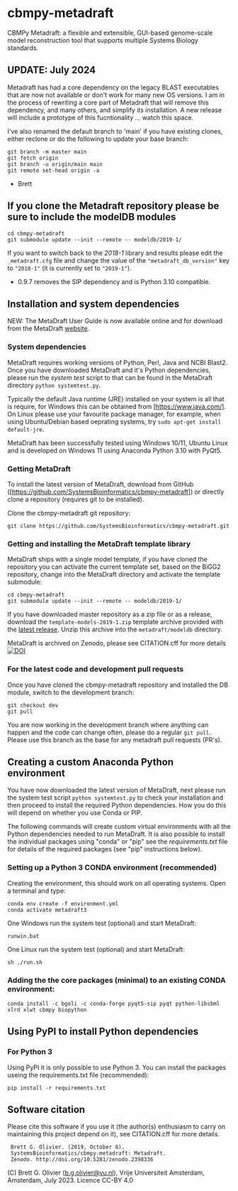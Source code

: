 # cbmpy-metadraft
CBMPy Metadraft: a flexible and extensible, GUI-based genome-scale model reconstruction tool that supports multiple Systems Biology standards.

## UPDATE: July 2024
Metadraft has had a core dependency on the legacy BLAST executables that are now not available or don't work for many new OS versions. I am in the process of rewriting a core part of Metadraft that will remove this dependency, and many others, and simplify its installation. A new release will include a prototype of this fucntionality ... watch this space.

I've also renamed the default branch to 'main' if you have existing clones, either reclone or do the following to update your base branch:
```shell
git branch -m master main
git fetch origin
git branch -u origin/main main
git remote set-head origin -a
```
- Brett

## If you clone the Metadraft repository please be sure to include the modelDB modules

```Shell
cd cbmpy-metadraft
git submodule update --init --remote -- modeldb/2019-1/
```
If you want to switch back to the *2018-1* library and results please edit the `_metadraft.cfg` file and change the value  of the `"metadraft_db_version"` key to `"2018-1"` (it is currently set to `"2019-1"`).

- 0.9.7 removes the SIP dependency and is Python 3.10 compatible.

## Installation and system dependencies

NEW: The MetaDraft User Guide is now available online and for download from the MetaDraft [website](https://systemsbioinformatics.github.io/cbmpy-metadraft/).

### System dependencies

MetaDraft requires working versions of Python, Perl, Java and NCBI Blast2. Once you have downloaded MetaDraft and it's Python dependencies, please run the *system test* script to that can be found in the MetaDraft directory `python systemtest.py`.

Typically the default Java runtime (JRE) installed on your system is all that is require, for Windows this can be obtained from [https://www.java.com/]. On Linux please use your favourite package manager, for example, when using Ubuntu/Debian based oeprating systems, try `sudo apt-get install default-jre`.

MetaDraft has been successfully tested using Windows 10/11, Ubuntu Linux and is developed on Windows 11 using Anaconda Python 3.10 with PyQt5.

### Getting MetaDraft

To install the latest version of MetaDraft, download from GitHub ([https://github.com/SystemsBioinformatics/cbmpy-metadraft]) or directly clone a repository (requires git to be installed).

Clone the cbmpy-metadraft git repository:

```shell
git clone https://github.com/SystemsBioinformatics/cbmpy-metadraft.git
```

### Getting and installing the MetaDraft template library

MetaDraft ships with a single model template, if you have cloned the repository you can activate the current template set, based on the BiGG2 repository, change into the MetaDraft directory and activate the template submodule:

```shell
cd cbmpy-metadraft
git submodule update --init --remote -- modeldb/2019-1/
```

If you have downloaded master repository as a zip file or as a release, download the `template-models-2019-1.zip` template archive provided with the [latest release](https://github.com/SystemsBioinformatics/cbmpy-metadraft/releases). Unzip this archive into the `metadraft/modeldb` directory.

MetaDraft is archived on Zenodo, please see CITATION.cff for more details [![DOI](https://zenodo.org/badge/132483758.svg)](https://zenodo.org/badge/latestdoi/132483758)

### For the latest code and development pull requests

Once you have cloned the cbmpy-metadraft repository and installed the DB module, switch to the development branch:

```shell
git checkout dev
git pull
```

You are now working in the development branch where anything can happen and the code can change often, please do a regular `git pull`. Please use this branch as the base for any metadraft pull requests (PR's).


## Creating a custom Anaconda Python environment

You have now downloaded the latest version of MetaDraft, next please run the system test script `python systemtest.py` to check your installation and then proceed to install the required Python dependencies. How you do this will depend on whether you use Conda or PIP.

The following commands will create custom virtual environments with all the Python dependencies needed to run MetaDraft. It is also possible to install the individual packages using "conda" or "pip" see the *requirements.txt* file for details of the required packages (see "pip" instructions below).

### Setting up a Python 3 CONDA environment (recommended)

Creating the environment, this should work on all operating systems. Open a terminal and type:

```shell
conda env create -f environment.yml
conda activate metadraft3
```

One Windows run the system test (optional) and start MetaDraft:

```shell
runwin.bat
```

One Linux run the system test (optional) and start MetaDraft:

```shell
sh ./run.sh
```

### Adding the the core packages (minimal) to an existing CONDA environment:

```shell
conda install -c bgoli -c conda-forge pyqt5-sip pyqt python-libsbml xlrd xlwt cbmpy biopython
```


## Using PyPI to install Python dependencies

### For Python 3

Using PyPI it is only possible to use Python 3. You can install the packages useing the requirements.txt file (recommended):

```shell
pip install -r requirements.txt
```

## Software citation

Please cite this software if you use it (the author(s) enthusiasm to carry on maintaining this project depend on it), see CITATION.cff for more details.

```text
 Brett G. Olivier. (2019, October 8).
 SystemsBioinformatics/cbmpy-metadraft: Metadraft.
 Zenodo. http://doi.org/10.5281/zenodo.2398336
```

(C) Brett G. Olivier (b.g.olivier@vu.nl), Vrije Universiteit Amsterdam, Amsterdam, July 2023. Licence CC-BY 4.0

